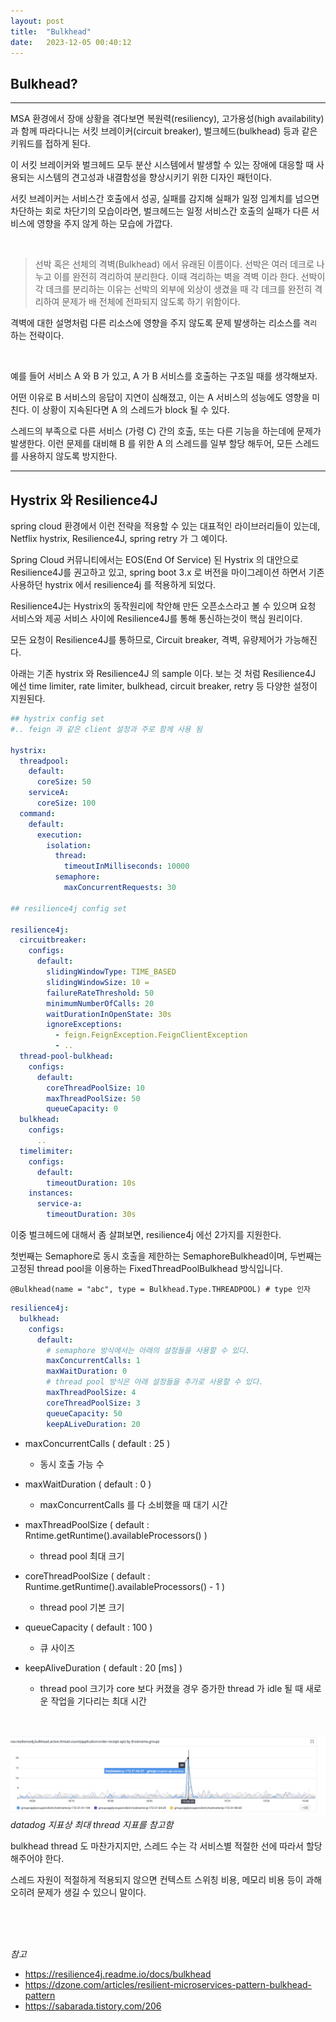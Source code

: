 ```yaml
---
layout: post
title:  "Bulkhead"
date:   2023-12-05 00:40:12
---
```


## Bulkhead?

---

MSA 환경에서 장애 상황을 겪다보면 복원력(resiliency), 고가용성(high availability) 과 함께 따라다니는 서킷 브레이커(circuit breaker), 벌크헤드(bulkhead) 등과 같은 키워드를 접하게 된다.

이 서킷 브레이커와 벌크헤드 모두 분산 시스템에서 발생할 수 있는 장애에 대응할 때 사용되는 시스템의 견고성과 내결함성을 향상시키기 위한 디자인 패턴이다.

서킷 브레이커는 서비스간 호출에서 성공, 실패를 감지해 실패가 일정 임계치를 넘으면 차단하는 회로 차단기의 모습이라면, 벌크헤드는 일정 서비스간 호출의 실패가 다른 서비스에 영향을 주지 않게 하는 모습에 가깝다.

<br>

> 선박 혹은 선체의 격벽(Bulkhead) 에서 유래된 이름이다. 선박은 여러 데크로 나누고 이를 완전히 격리하여 분리한다. 이때 격리하는 벽을 격벽 이라 한다. 선박이 각 데크를 분리하는 이유는 선박의 외부에 외상이 생겼을 때 각 데크를 완전히 격리하여 문제가 배 전체에 전파되지 않도록 하기 위함이다.

격벽에 대한 설명처럼 다른 리소스에 영향을 주지 않도록 문제 발생하는 리소스를 `격리` 하는 전략이다.

<br>

예를 들어 서비스 A 와 B 가 있고, A 가 B 서비스를 호출하는 구조일 때를 생각해보자.

어떤 이유로 B 서비스의 응답이 지연이 심해졌고, 이는 A 서비스의 성능에도 영향을 미친다. 이 상황이 지속된다면 A 의 스레드가 block 될 수 있다.

스레드의 부족으로 다른 서비스 (가령 C) 간의 호출, 또는 다른 기능을 하는데에 문제가 발생한다. 이런 문제를 대비해 B 를 위한 A 의 스레드를 일부 할당 해두어, 모든 스레드를 사용하지 않도록 방지한다.


---

## Hystrix 와 Resilience4J

spring cloud 환경에서 이런 전략을 적용할 수 있는 대표적인 라이브러리들이 있는데, Netflix hystrix, Resilience4J, spring retry 가 그 예이다.

Spring Cloud 커뮤니티에서는 EOS(End Of Service) 된 Hystrix 의 대안으로 Resilience4J를 권고하고 있고, spring boot 3.x 로 버전을 마이그레이션 하면서 기존 사용하던 hystrix 에서 resilience4j 를 적용하게 되었다.

Resilience4J는 Hystrix의 동작원리에 착안해 만든 오픈소스라고 볼 수 있으며 요청 서비스와 제공 서비스 사이에 Resilience4J를 통해 통신하는것이 핵심 원리이다.

모든 요청이 Resilience4J를 통하므로, Circuit breaker, 격벽, 유량제어가 가능해진다.

아래는 기존 hystrix 와 Resilience4J 의 sample 이다. 보는 것 처럼 Resilience4J 에선 time limiter, rate limiter, bulkhead, circuit breaker, retry 등 다양한 설정이 지원된다.

```yaml
## hystrix config set
#.. feign 과 같은 client 설정과 주로 함께 사용 됨

hystrix:
  threadpool:
    default:
      coreSize: 50
    serviceA:
      coreSize: 100
  command:
    default:
      execution:
        isolation:
          thread:
            timeoutInMilliseconds: 10000
          semaphore:
            maxConcurrentRequests: 30

## resilience4j config set

resilience4j:
  circuitbreaker:
    configs:
      default:
        slidingWindowType: TIME_BASED
        slidingWindowSize: 10 =
        failureRateThreshold: 50
        minimumNumberOfCalls: 20
        waitDurationInOpenState: 30s
        ignoreExceptions:
          - feign.FeignException.FeignClientException
          - ..
  thread-pool-bulkhead:
    configs:
      default:
        coreThreadPoolSize: 10
        maxThreadPoolSize: 50
        queueCapacity: 0
  bulkhead:
    configs:
      ..
  timelimiter:
    configs:
      default:
        timeoutDuration: 10s
    instances:
      service-a:
        timeoutDuration: 30s
```

이중 벌크헤드에 대해서 좀 살펴보면, resilience4j 에선 2가지를 지원한다. 

첫번째는 Semaphore로 동시 호출을 제한하는 SemaphoreBulkhead이며, 두번째는 고정된 thread pool을 이용하는 FixedThreadPoolBulkhead 방식입니다.

`@Bulkhead(name = "abc", type = Bulkhead.Type.THREADPOOL) # type 인자`

```yaml
resilience4j:
  bulkhead:
    configs:
      default:
        # semaphore 방식에서는 아래의 설정들을 사용할 수 있다.
        maxConcurrentCalls: 1
        maxWaitDuration: 0
        # thread pool 방식은 아래 설정들을 추가로 사용할 수 있다.
        maxThreadPoolSize: 4
        coreThreadPoolSize: 3
        queueCapacity: 50
        keepALiveDuration: 20
```

- maxConcurrentCalls ( default : 25 )
  - 동시 호출 가능 수
- maxWaitDuration ( default : 0 )
  - maxConcurrentCalls 를 다 소비했을 때 대기 시간 

- maxThreadPoolSize ( default : Rntime.getRuntime().availableProcessors() )
  - thread pool 최대 크기
- coreThreadPoolSize ( default : Runtime.getRuntime().availableProcessors() - 1 )
  - thread pool 기본 크기
- queueCapacity ( default : 100 )
  - 큐 사이즈
- keepAliveDuration ( default : 20 [ms] )
  - thread pool 크기가 core 보다 커졌을 경우 증가한 thread 가 idle 될 때 새로운 작업을 기다리는 최대 시간

<br>
    
![bulkhead](/assets/posts/bulkhead/bulkthread.png)
_datadog 지표상 최대 thread 지표를 참고함_

bulkhead thread 도 마찬가지지만, 스레드 수는 각 서비스별 적절한 선에 따라서 할당해주어야 한다.

스레드 자원이 적절하게 적용되지 않으면 컨텍스트 스위칭 비용, 메모리 비용 등이 과해 오히려 문제가 생길 수 있으니 말이다.

<br>
<br>
<br>

_참고_

- https://resilience4j.readme.io/docs/bulkhead
- https://dzone.com/articles/resilient-microservices-pattern-bulkhead-pattern
- https://sabarada.tistory.com/206

<br><br><br>
